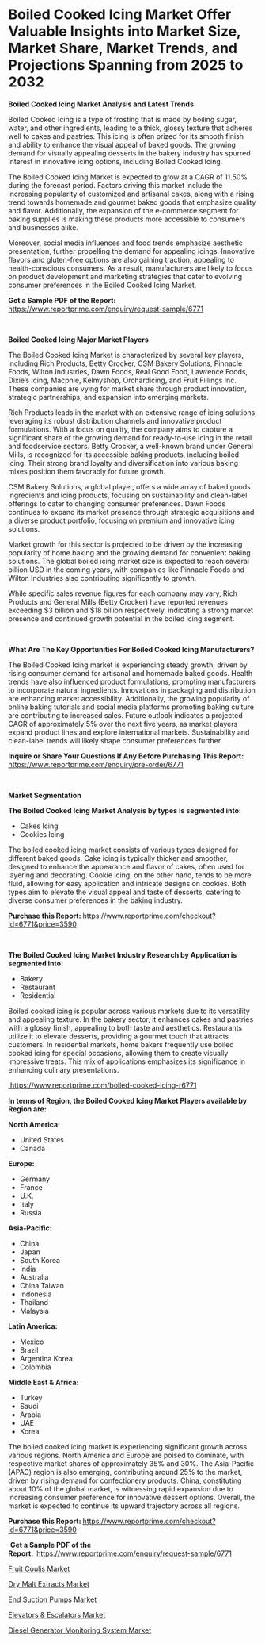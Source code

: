 <p><h1>Boiled Cooked Icing Market Offer Valuable Insights into Market Size, Market Share, Market Trends, and Projections Spanning from 2025 to 2032</h1></p><p><strong>Boiled Cooked Icing Market Analysis and Latest Trends</strong></p>
<p><p>Boiled Cooked Icing is a type of frosting that is made by boiling sugar, water, and other ingredients, leading to a thick, glossy texture that adheres well to cakes and pastries. This icing is often prized for its smooth finish and ability to enhance the visual appeal of baked goods. The growing demand for visually appealing desserts in the bakery industry has spurred interest in innovative icing options, including Boiled Cooked Icing.</p><p>The Boiled Cooked Icing Market is expected to grow at a CAGR of 11.50% during the forecast period. Factors driving this market include the increasing popularity of customized and artisanal cakes, along with a rising trend towards homemade and gourmet baked goods that emphasize quality and flavor. Additionally, the expansion of the e-commerce segment for baking supplies is making these products more accessible to consumers and businesses alike.</p><p>Moreover, social media influences and food trends emphasize aesthetic presentation, further propelling the demand for appealing icings. Innovative flavors and gluten-free options are also gaining traction, appealing to health-conscious consumers. As a result, manufacturers are likely to focus on product development and marketing strategies that cater to evolving consumer preferences in the Boiled Cooked Icing Market.</p></p>
<p><strong>Get a Sample PDF of the Report:&nbsp;</strong> <a href="https://www.reportprime.com/enquiry/request-sample/6771?utm_campaign=2771&utm_medium=2&utm_source=Github&utm_content=ia&utm_term=19032025&utm_id=boiled-cooked-icing">https://www.reportprime.com/enquiry/request-sample/6771</a></p>
<p>&nbsp;</p>
<p><strong>Boiled Cooked Icing Major Market Players</strong></p>
<p><p>The Boiled Cooked Icing Market is characterized by several key players, including Rich Products, Betty Crocker, CSM Bakery Solutions, Pinnacle Foods, Wilton Industries, Dawn Foods, Real Good Food, Lawrence Foods, Dixie’s Icing, Macphie, Kelmyshop, Orchardicing, and Fruit Fillings Inc. These companies are vying for market share through product innovation, strategic partnerships, and expansion into emerging markets.</p><p>Rich Products leads in the market with an extensive range of icing solutions, leveraging its robust distribution channels and innovative product formulations. With a focus on quality, the company aims to capture a significant share of the growing demand for ready-to-use icing in the retail and foodservice sectors. Betty Crocker, a well-known brand under General Mills, is recognized for its accessible baking products, including boiled icing. Their strong brand loyalty and diversification into various baking mixes position them favorably for future growth.</p><p>CSM Bakery Solutions, a global player, offers a wide array of baked goods ingredients and icing products, focusing on sustainability and clean-label offerings to cater to changing consumer preferences. Dawn Foods continues to expand its market presence through strategic acquisitions and a diverse product portfolio, focusing on premium and innovative icing solutions.</p><p>Market growth for this sector is projected to be driven by the increasing popularity of home baking and the growing demand for convenient baking solutions. The global boiled icing market size is expected to reach several billion USD in the coming years, with companies like Pinnacle Foods and Wilton Industries also contributing significantly to growth.</p><p>While specific sales revenue figures for each company may vary, Rich Products and General Mills (Betty Crocker) have reported revenues exceeding $3 billion and $18 billion respectively, indicating a strong market presence and continued growth potential in the boiled icing segment.</p></p>
<p>&nbsp;</p>
<p><strong>What Are The Key Opportunities For Boiled Cooked Icing Manufacturers?</strong></p>
<p><p>The Boiled Cooked Icing market is experiencing steady growth, driven by rising consumer demand for artisanal and homemade baked goods. Health trends have also influenced product formulations, prompting manufacturers to incorporate natural ingredients. Innovations in packaging and distribution are enhancing market accessibility. Additionally, the growing popularity of online baking tutorials and social media platforms promoting baking culture are contributing to increased sales. Future outlook indicates a projected CAGR of approximately 5% over the next five years, as market players expand product lines and explore international markets. Sustainability and clean-label trends will likely shape consumer preferences further.</p></p>
<p><strong>Inquire or Share Your Questions If Any Before Purchasing This Report:</strong> <a href="https://www.reportprime.com/enquiry/pre-order/6771?utm_campaign=2771&utm_medium=2&utm_source=Github&utm_content=ia&utm_term=19032025&utm_id=boiled-cooked-icing">https://www.reportprime.com/enquiry/pre-order/6771</a></p>
<p>&nbsp;</p>
<p><strong>Market Segmentation</strong></p>
<p><strong>The Boiled Cooked Icing Market Analysis by types is segmented into:</strong></p>
<p><ul><li>Cakes Icing</li><li>Cookies Icing</li></ul></p>
<p><p>The boiled cooked icing market consists of various types designed for different baked goods. Cake icing is typically thicker and smoother, designed to enhance the appearance and flavor of cakes, often used for layering and decorating. Cookie icing, on the other hand, tends to be more fluid, allowing for easy application and intricate designs on cookies. Both types aim to elevate the visual appeal and taste of desserts, catering to diverse consumer preferences in the baking industry.</p></p>
<p><strong>Purchase this Report:&nbsp;</strong><a href="https://www.reportprime.com/checkout?id=6771&price=3590&utm_campaign=2771&utm_medium=2&utm_source=Github&utm_content=ia&utm_term=19032025&utm_id=boiled-cooked-icing">https://www.reportprime.com/checkout?id=6771&price=3590</a></p>
<p>&nbsp;</p>
<p><strong>The Boiled Cooked Icing Market Industry Research by Application is segmented into:</strong></p>
<p><ul><li>Bakery</li><li>Restaurant</li><li>Residential</li></ul></p>
<p><p>Boiled cooked icing is popular across various markets due to its versatility and appealing texture. In the bakery sector, it enhances cakes and pastries with a glossy finish, appealing to both taste and aesthetics. Restaurants utilize it to elevate desserts, providing a gourmet touch that attracts customers. In residential markets, home bakers frequently use boiled cooked icing for special occasions, allowing them to create visually impressive treats. This mix of applications emphasizes its significance in enhancing culinary presentations.</p></p>
<p><a href="https://www.reportprime.com/boiled-cooked-icing-r6771?utm_campaign=2771&utm_medium=2&utm_source=Github&utm_content=ia&utm_term=19032025&utm_id=boiled-cooked-icing">&nbsp;https://www.reportprime.com/boiled-cooked-icing-r6771</a></p>
<p><strong>In terms of Region, the Boiled Cooked Icing Market Players available by Region are:</strong></p>
<p>
    <p> <strong> North America: </strong>
        <ul>
            <li>United States</li>
            <li>Canada</li>
        </ul>
        </p> 
    <p> <strong> Europe: </strong>
        <ul>
            <li>Germany</li>
            <li>France</li>
            <li>U.K.</li>
            <li>Italy</li>
            <li>Russia</li>
        </ul>
        </p> 
    <p> <strong> Asia-Pacific: </strong>
        <ul>
            <li>China</li>
            <li>Japan</li>
            <li>South Korea</li>
            <li>India</li>
            <li>Australia</li>
            <li>China Taiwan</li>
            <li>Indonesia</li>
            <li>Thailand</li>
            <li>Malaysia</li>
        </ul>
        </p> 
    <p> <strong> Latin America: </strong>
        <ul>
            <li>Mexico</li>
            <li>Brazil</li>
            <li>Argentina Korea</li>
            <li>Colombia</li>
        </ul>
        </p> 
    <p> <strong> Middle East & Africa: </strong>
        <ul>
            <li>Turkey</li>
            <li>Saudi</li>
            <li>Arabia</li>
            <li>UAE</li>
            <li>Korea</li>
        </ul>
    </p>
    </p>
<p><p>The boiled cooked icing market is experiencing significant growth across various regions. North America and Europe are poised to dominate, with respective market shares of approximately 35% and 30%. The Asia-Pacific (APAC) region is also emerging, contributing around 25% to the market, driven by rising demand for confectionery products. China, constituting about 10% of the global market, is witnessing rapid expansion due to increasing consumer preference for innovative dessert options. Overall, the market is expected to continue its upward trajectory across all regions.</p></p>
<p><strong>Purchase this Report: </strong><a href="https://www.reportprime.com/checkout?id=6771&price=3590&utm_campaign=2771&utm_medium=2&utm_source=Github&utm_content=ia&utm_term=19032025&utm_id=boiled-cooked-icing">https://www.reportprime.com/checkout?id=6771&price=3590</a></p>
<p>&nbsp;<strong>Get a Sample PDF of the Report:&nbsp;&nbsp;</strong><a href="https://www.reportprime.com/enquiry/request-sample/6771?utm_campaign=2771&utm_medium=2&utm_source=Github&utm_content=ia&utm_term=19032025&utm_id=boiled-cooked-icing">https://www.reportprime.com/enquiry/request-sample/6771</a></p>
<p><strong></strong></p>
<p><p><a href="https://github.com/eymermanda0p/Market-Research-Report-List-1/blob/main/fruit-coulis-market.md?utm_campaign=2771&utm_medium=2&utm_source=Github&utm_content=ia&utm_term=19032025&utm_id=boiled-cooked-icing">Fruit Coulis Market</a></p><p><a href="https://github.com/weisonmanych/Market-Research-Report-List-1/blob/main/dry-malt-extracts-market.md?utm_campaign=2771&utm_medium=2&utm_source=Github&utm_content=ia&utm_term=19032025&utm_id=boiled-cooked-icing">Dry Malt Extracts Market</a></p><p><a href="https://www.linkedin.com/pulse/global-end-suction-pumps-market-analysis-statisticson-its-size-jpjzc?utm_campaign=2771&utm_medium=2&utm_source=Github&utm_content=ia&utm_term=19032025&utm_id=boiled-cooked-icing">End Suction Pumps Market</a></p><p><a href="https://www.linkedin.com/pulse/whats-driving-elevators-escalators-market-2025-2032-forecast-vllgc?utm_campaign=2771&utm_medium=2&utm_source=Github&utm_content=ia&utm_term=19032025&utm_id=boiled-cooked-icing">Elevators & Escalators Market</a></p><p><a href="https://www.linkedin.com/pulse/diesel-generator-monitoring-system-market-research-report-exploring-dsz6c?utm_campaign=2771&utm_medium=2&utm_source=Github&utm_content=ia&utm_term=19032025&utm_id=boiled-cooked-icing">Diesel Generator Monitoring System Market</a></p></p>